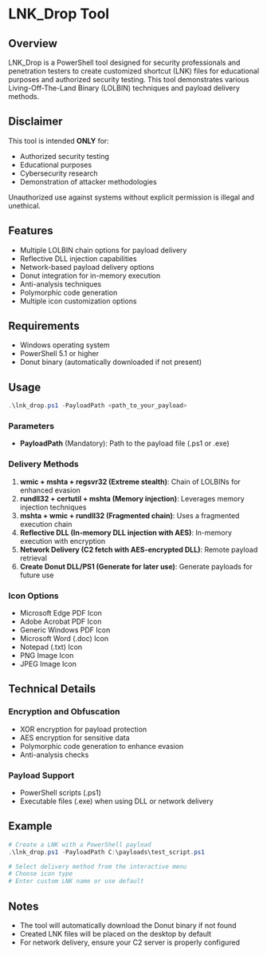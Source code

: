 # LNK_Drop Tool

## Overview
LNK_Drop is a PowerShell tool designed for security professionals and penetration testers to create customized shortcut (LNK) files for educational purposes and authorized security testing. This tool demonstrates various Living-Off-The-Land Binary (LOLBIN) techniques and payload delivery methods.

## Disclaimer
This tool is intended **ONLY** for:
- Authorized security testing
- Educational purposes
- Cybersecurity research
- Demonstration of attacker methodologies

Unauthorized use against systems without explicit permission is illegal and unethical.

## Features
- Multiple LOLBIN chain options for payload delivery
- Reflective DLL injection capabilities
- Network-based payload delivery options
- Donut integration for in-memory execution
- Anti-analysis techniques
- Polymorphic code generation
- Multiple icon customization options

## Requirements
- Windows operating system
- PowerShell 5.1 or higher
- Donut binary (automatically downloaded if not present)

## Usage

```powershell
.\lnk_drop.ps1 -PayloadPath <path_to_your_payload>
```

### Parameters
- **PayloadPath** (Mandatory): Path to the payload file (.ps1 or .exe)

### Delivery Methods
1. **wmic + mshta + regsvr32 (Extreme stealth)**: Chain of LOLBINs for enhanced evasion
2. **rundll32 + certutil + mshta (Memory injection)**: Leverages memory injection techniques
3. **mshta + wmic + rundll32 (Fragmented chain)**: Uses a fragmented execution chain
4. **Reflective DLL (In-memory DLL injection with AES)**: In-memory execution with encryption
5. **Network Delivery (C2 fetch with AES-encrypted DLL)**: Remote payload retrieval
6. **Create Donut DLL/PS1 (Generate for later use)**: Generate payloads for future use

### Icon Options
- Microsoft Edge PDF Icon
- Adobe Acrobat PDF Icon
- Generic Windows PDF Icon
- Microsoft Word (.doc) Icon
- Notepad (.txt) Icon
- PNG Image Icon
- JPEG Image Icon

## Technical Details

### Encryption and Obfuscation
- XOR encryption for payload protection
- AES encryption for sensitive data
- Polymorphic code generation to enhance evasion
- Anti-analysis checks

### Payload Support
- PowerShell scripts (.ps1)
- Executable files (.exe) when using DLL or network delivery

## Example
```powershell
# Create a LNK with a PowerShell payload
.\lnk_drop.ps1 -PayloadPath C:\payloads\test_script.ps1

# Select delivery method from the interactive menu
# Choose icon type
# Enter custom LNK name or use default
```

## Notes
- The tool will automatically download the Donut binary if not found
- Created LNK files will be placed on the desktop by default
- For network delivery, ensure your C2 server is properly configured
